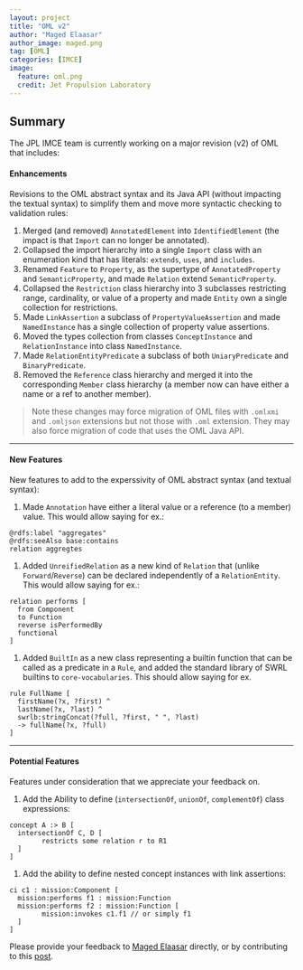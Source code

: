 ```yaml
---
layout: project
title: "OML v2"
author: "Maged Elaasar"
author_image: maged.png
tag: [OML]
categories: [IMCE]
image:
  feature: oml.png
  credit: Jet Propulsion Laboratory
---
```


## Summary

The JPL IMCE team is currently working on a major revision (v2) of OML that includes:

#### Enhancements

Revisions to the OML abstract syntax and its Java API (without impacting the textual syntax) to simplify them and move more syntactic checking to validation rules:

1. Merged (and removed) `AnnotatedElement` into `IdentifiedElement` (the impact is that `Import` can no longer be annotated).
1. Collapsed the import hierarchy into a single `Import` class with an enumeration kind that has literals: `extends`, `uses`, and `includes`.
1. Renamed `Feature` to `Property`, as the supertype of `AnnotatedProperty` and `SemanticProperty`, and made `Relation` extend `SemanticProperty`.
1. Collapsed the `Restriction` class hierarchy into 3 subclasses restricting range, cardinality, or value of a property and made `Entity` own a single collection for restrictions.
1. Made `LinkAssertion` a subclass of `PropertyValueAssertion` and made `NamedInstance` has a single collection of property value assertions.
1. Moved the types collection from classes `ConceptInstance` and `RelationInstance` into class `NamedInstance`.
1. Made `RelationEntityPredicate` a subclass of both `UniaryPredicate` and `BinaryPredicate`.
1. Removed the `Reference` class hierarchy and merged it into the corresponding `Member` class hierarchy (a member now can have either a name or a ref to another member).

> Note these changes may force migration of OML files with `.omlxmi` and `.omljson` extensions but not those with `.oml` extension. They may also force migration of code that uses the OML Java API.

---

#### New Features

New features to add to the experssivity of OML abstract syntax (and textual syntax):

1. Made `Annotation` have either a literal value or a reference (to a member) value. This would allow saying for ex.:
```
@rdfs:label "aggregates"
@rdfs:seeAlso base:contains
relation aggregtes
```
1. Added `UnreifiedRelation` as a new kind of `Relation` that (unlike `Forward`/`Reverse`) can be declared independently of a `RelationEntity`. This would allow saying for ex.:   
```
relation performs [
  from Component 
  to Function 
  reverse isPerformedBy
  functional
]
```
1. Added `BuiltIn` as a new class representing a builtin function that can be called as a predicate in a `Rule`, and added the standard library of SWRL builtins to `core-vocabularies`. This should allow saying for ex. 
```
rule FullName [
  firstName(?x, ?first) ^ 
  lastName(?x, ?last) ^ 
  swrlb:stringConcat(?full, ?first, " ", ?last) 
  -> fullName(?x, ?full)
]
```

---

#### Potential Features

Features under consideration that we appreciate your feedback on.

1. Add the Ability to define (`intersectionOf`, `unionOf`, `complementOf`) class expressions: 
```
concept A :> B [
  intersectionOf C, D [
        restricts some relation r to R1
  ]
]
```
1. Add the ability to define nested concept instances with link assertions:
```
ci c1 : mission:Component [
  mission:performs f1 : mission:Function
  mission:performs f2 : mission:Function [
        mission:invokes c1.f1 // or simply f1
  ]
]
```

Please provide your feedback to [Maged Elaasar](https://opencaesar.github.io/contributors/Maged%20Elaasar.html) directly, or by contributing to this [post](https://www.linkedin.com/posts/magedelaasar_oml-v2-activity-7027395643484631040-2Vxo?utm_source=share&utm_medium=member_desktop).